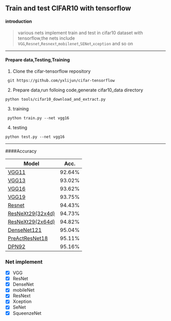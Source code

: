 ## Train and test CIFAR10 with tensorflow
#### introduction 
> various nets implement train and test in cifar10 dataset with tensorflow,the nets include `VGG`,`Resnet`,`Resnext`,`mobilenet`,`SENet`,`xception` and so on

 
**** 

#### Prepare data,Testing,Training
1. Clone the cifar-tensorflow repository  
```
 git https://github.com/yxlijun/cifar-tensorflow
```
2. Prepare data,run folloing code,generate cifar10_data directory  
```
python tools/cifar10_download_and_extract.py
```
3. training  
```
 python train.py --net vgg16
```
4. testing  
```
python test.py --net vgg16
```


****
####Accuracy

| Model             | Acc.        |
| ----------------- | ----------- |
| [VGG11](https://arxiv.org/abs/1409.1556)              | 92.64%      |
| [VGG13](https://arxiv.org/abs/1409.1556)          | 93.02%      |
| [VGG16](https://arxiv.org/abs/1409.1556)          | 93.62%      |
| [VGG19](https://arxiv.org/abs/1409.1556)         | 93.75%      |
| [Resnet](https://arxiv.org/abs/1801.04381)       | 94.43%      |
| [ResNeXt29(32x4d)](https://arxiv.org/abs/1611.05431)  | 94.73%      |
| [ResNeXt29(2x64d)](https://arxiv.org/abs/1611.05431)  | 94.82%      |
| [DenseNet121](https://arxiv.org/abs/1608.06993)       | 95.04%      |
| [PreActResNet18](https://arxiv.org/abs/1603.05027)    | 95.11%      |
| [DPN92](https://arxiv.org/abs/1707.01629)             | 95.16%      |
 
### Net implement
- [x] VGG
- [x] ResNet
- [x] DenseNet
- [x] mobileNet
- [x] ResNext
- [x] Xception
- [x] SeNet
- [x] SqueenzeNet 